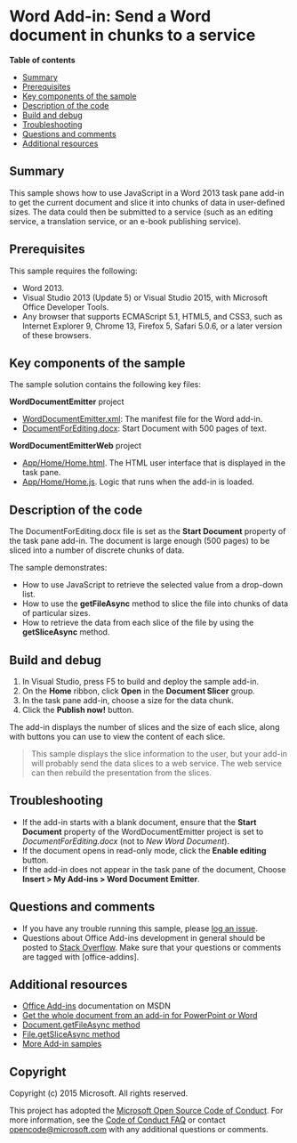 # Word Add-in: Send a Word document in chunks to a service

**Table of contents**

* [Summary](#summary)
* [Prerequisites](#prerequisites)
* [Key components of the sample](#components)
* [Description of the code](#codedescription)
* [Build and debug](#build)
* [Troubleshooting](#troubleshooting)
* [Questions and comments](#questions)
* [Additional resources](#additional-resources)

<a name="summary"></a>
## Summary
This sample shows how to use JavaScript in a Word 2013 task pane add-in to get the current document and slice it into chunks of data in user-defined sizes. The data could then be submitted to a service (such as an editing service, a translation service, or an e-book publishing service).

<a name="prerequisites"></a>
## Prerequisites ##

This sample requires the following:  

  - Word 2013.
  - Visual Studio 2013 (Update 5) or Visual Studio 2015, with Microsoft Office Developer Tools.  
  - Any browser that supports ECMAScript 5.1, HTML5, and CSS3, such as Internet Explorer 9, Chrome 13, Firefox 5, Safari 5.0.6, or a later version of these browsers.
  

<a name="components"></a>
## Key components of the sample
The sample solution contains the following key files:

**WordDocumentEmitter** project

- [WordDocumentEmitter.xml](https://github.com/OfficeDev/Word-Add-in-JavaScript-SliceDataChunks/blob/master/WordDocumentEmitter/WordDocumentEmitterManifest/WordDocumentEmitter.xml): The manifest file for the Word add-in.
- [DocumentForEditing.docx](https://github.com/OfficeDev/Word-Add-in-JavaScript-SliceDataChunks/blob/master/WordDocumentEmitter/DocumentForEditing.docx): Start Document with 500 pages of text. 
 
**WordDocumentEmitterWeb** project

- [App/Home/Home.html](https://github.com/OfficeDev/Word-Add-in-JavaScript-SliceDataChunks/blob/master/WordDocumentEmitterWeb/App/Home/Home.html). The HTML user interface that is displayed in the task pane. 
- [App/Home/Home.js](https://github.com/OfficeDev/Word-Add-in-JavaScript-SliceDataChunks/blob/master/WordDocumentEmitterWeb/App/Home/Home.js). Logic that runs when the add-in is loaded. 


<a name="codedescription"></a>
## Description of the code
The DocumentForEditing.docx file is set as the **Start Document** property of the task pane add-in. The document is large enough (500 pages) to be sliced into a number of discrete chunks of data. 

The sample demonstrates:

- How to use JavaScript to retrieve the selected value from a drop-down list.
- How to use the **getFileAsync** method to slice the file into chunks of data of particular sizes.
- How to retrieve the data from each slice of the file by using the **getSliceAsync** method.


<a name="build"></a>
## Build and debug ##

1. In Visual Studio, press F5 to build and deploy the sample add-in.
2. On the **Home** ribbon, click **Open** in the **Document Slicer** group.
2. In the task pane add-in, choose a size for the data chunk.
3. Click the **Publish now!** button. 

The add-in displays the number of slices and the size of each slice, along with buttons you can use to view the content of each slice.

>This sample displays the slice information to the user, but your add-in will probably send the data slices to a web service. The web service can then rebuild the presentation from the slices.


<a name="troubleshooting"></a>
## Troubleshooting

- If the add-in starts with a blank document, ensure that the **Start Document** property of the WordDocumentEmitter project is set to *DocumentForEditing.docx* (not to *New Word Document*).
- If the document opens in read-only mode, click the **Enable editing** button.
- If the add-in does not appear in the task pane of the document, Choose **Insert > My Add-ins > Word Document Emitter**.


<a name="questions"></a>
## Questions and comments

- If you have any trouble running this sample, please [log an issue](https://github.com/OfficeDev/Word-Add-in-JavaScript-SliceDataChunks/issues).
- Questions about Office Add-ins development in general should be posted to [Stack Overflow](http://stackoverflow.com/questions/tagged/office-addins). Make sure that your questions or comments are tagged with [office-addins].


<a name="additional-resources"></a>
## Additional resources ##

- [Office Add-ins](http://msdn.microsoft.com/library/office/jj220060.aspx) documentation on MSDN
- [Get the whole document from an add-in for PowerPoint or Word](https://msdn.microsoft.com/library/office/jj715279.aspx)
- [Document.getFileAsync method](http://msdn.microsoft.com/library/office/apps/jj715284.aspx)
- [File.getSliceAsync method](http://msdn.microsoft.com/library/office/apps/jj715281.aspx)
- [More Add-in samples](https://github.com/OfficeDev?utf8=%E2%9C%93&query=-Add-in)

## Copyright
Copyright (c) 2015 Microsoft. All rights reserved.


This project has adopted the [Microsoft Open Source Code of Conduct](https://opensource.microsoft.com/codeofconduct/). For more information, see the [Code of Conduct FAQ](https://opensource.microsoft.com/codeofconduct/faq/) or contact [opencode@microsoft.com](mailto:opencode@microsoft.com) with any additional questions or comments.

